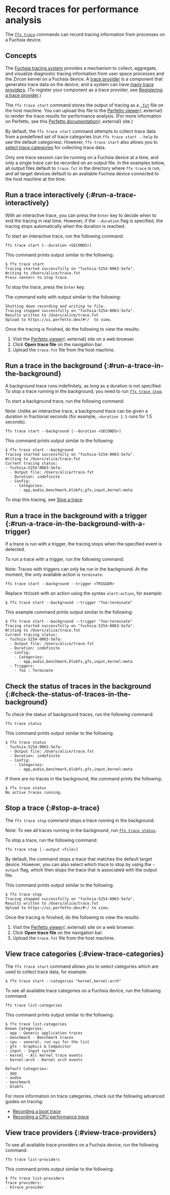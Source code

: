 # Record traces for performance analysis

The [`ffx trace`][ffx-trace] commands can record tracing information from processes
on a Fuchsia device.

## Concepts

The [Fuchsia tracing system][fuchsia-tracing-system] provides a mechanism to collect,
aggregate, and visualize diagnostic tracing information from user space processes and
the Zircon kernel on a Fuchsia device. A [trace provider][trace-providers] is a
component that generates trace data on the device, and a system can have
[many trace providers](#view-trace-providers). (To register your component as a trace
provider, see [Registering a trace provider][register-a-trace-provider].)

The `ffx trace start` command stores the output of tracing as a  [`.fxt`][fxt] file on
the host machine. You can upload this file to the
[Perfetto viewer][perfetto-viewer]{:.external} to render the trace results for
performance analysis. (For more information on Perfetto, see this
[Perfetto documentation][perfetto-docs]{:.external} site.)

By default, the `ffx trace start` command attempts to collect trace data from a
predefined set of trace categories (run `ffx trace start --help` to see the default
categories). However, `ffx trace start` also allows you to
[select trace categories](#view-trace-categories) for collecting trace data.

Only one trace session can be running on a Fuchsia device at a time, and only a single
trace can be recorded on an output file. In the examples below, all output files default
to `trace.fxt` in the directory where `ffx trace` is run, and all target devices default
to an available Fuchsia device connected to the host machine at the time.

## Run a trace interactively {:#run-a-trace-interactively}

With an interactive trace, you can press the `Enter` key to decide when to end
the tracing in real time. However, if the `--duration` flag is specified,
the tracing stops automatically when the duration is reached.

To start an interactive trace, run the following command:

```posix-terminal
ffx trace start [--duration <SECONDS>]
```

This command prints output similar to the following:

```none {:.devsite-disable-click-to-copy}
$ ffx trace start
Tracing started successfully on "fuchsia-5254-0063-5e7a".
Writing to /Users/alice/trace.fxt
Press <enter> to stop trace.

```

To stop the trace, press the `Enter` key.

The command exits with output similar to the following:

```none {:.devsite-disable-click-to-copy}
Shutting down recording and writing to file.
Tracing stopped successfully on "fuchsia-5254-0063-5e7a".
Results written to /Users/alice/trace.fxt
Upload to https://ui.perfetto.dev/#!/  to view.
```

Once the tracing is finished, do the following to view the results:

1. Visit the [Perfetto viewer][perfetto-viewer]{:.external} site on a web browser.
2. Click **Open trace file** on the navigation bar.
3. Upload the `trace.fxt` file from the host machine.

## Run a trace in the background {:#run-a-trace-in-the-background}

A background trace runs indefinitely, as long as a duration is not specified.
To stop a trace running in the background, you need to run
[`ffx trace stop`](#stop-a-trace).

To start a background trace, run the following command:

Note: Unlike an interactive trace, a background trace can be given a duration in
fractional seconds (for example, `–duration 1.5` runs for 1.5 seconds).

```posix-terminal
ffx trace start --background [--duration <SECONDS>]
```

This command prints output similar to the following:

```none {:.devsite-disable-click-to-copy}
$ ffx trace start --background
Tracing started successfully on "fuchsia-5254-0063-5e7a".
Writing to /Users/alice/trace.fxt
Current tracing status:
- fuchsia-5254-0063-5e7a:
  - Output file: /Users/alice/trace.fxt
  - Duration: indefinite
  - Config:
    - Categories:
      - app,audio,benchmark,blobfs,gfx,input,kernel:meta
```

To stop this tracing, see [Stop a trace](#stop-a-trace).

## Run a trace in the background with a trigger {:#run-a-trace-in-the-background-with-a-trigger}

If a trace is run with a trigger, the tracing stops when the specified event
is detected.

To run a trace with a trigger, run the following command:

Note: Traces with triggers can only be run in the background.
At the moment, the only available action is `terminate`.

```posix-terminal
ffx trace start --background --trigger <TRIGGER>
```

Replace `TRIGGER` with an action using the syntax `alert:action`, for example:

```none {:.devsite-disable-click-to-copy}
$ ffx trace start --background --trigger "foo:terminate"
```

This example command prints output similar to the following:

```none {:.devsite-disable-click-to-copy}
$ ffx trace start --background --trigger "foo:terminate"
Tracing started successfully on "fuchsia-5254-0063-5e7a".
Writing to /Users/alice/trace.fxt
Current tracing status:
- fuchsia-5254-0063-5e7a:
  - Output file: /Users/alice/trace.fxt
  - Duration: indefinite
  - Config:
    - Categories:
      - app,audio,benchmark,blobfs,gfx,input,kernel:meta
  - Triggers:
    - foo : Terminate
```

## Check the status of traces in the background {:#check-the-status-of-traces-in-the-background}

To check the status of background traces, run the following command:

```posix-terminal
ffx trace status
```

This command prints output similar to the following:

```none {:.devsite-disable-click-to-copy}
$ ffx trace status
- fuchsia-5254-0063-5e7a:
  - Output file: /Users/alice/trace.fxt
  - Duration: indefinite
  - Config:
    - Categories:
      - app,audio,benchmark,blobfs,gfx,input,kernel:meta
```

If there are no traces in the background, the command prints
the following:

```none {:.devsite-disable-click-to-copy}
$ ffx trace status
No active traces running.
```

## Stop a trace {:#stop-a-trace}

The `ffx trace stop` command stops a trace running in the background.

Note: To see all traces running in the background, run
[`ffx trace status`](#check-the-status-of-traces-in-the-background).

To stop a trace, run the following command:

```posix-terminal
ffx trace stop [--output <file>]
```

By default, the command stops a trace that matches the default target device.
However, you can also select which trace to stop by using the `–output` flag,
which then stops the trace that is associated with the output file.

This command prints output similar to the following:

```none {:.devsite-disable-click-to-copy}
$ ffx trace stop
Tracing stopped successfully on "fuchsia-5254-0063-5e7a".
Results written to /Users/alice/trace.fxt
Upload to https://ui.perfetto.dev/#!/ to view.
```

Once the tracing is finished, do the following to view the results:

1. Visit the [Perfetto viewer][perfetto-viewer]{:.external} site on a web browser.
2. Click **Open trace file** on the navigation bar.
3. Upload the `trace.fxt` file from the host machine.

## View trace categories {:#view-trace-categories}

The `ffx trace start` command allows you to select categories which
are used to collect trace data, for example:

```none {:.devsite-disable-click-to-copy}
$ ffx trace start --categories "kernel,kernel:arch"
```

To see all available trace categories on a Fuchsia device,
run the following command:

```posix-terminal
ffx trace list-categories
```
This command prints output similar to the following:

```none {:.devsite-disable-click-to-copy}
$ ffx trace list-categories
Known Categories:
- app - Generic application traces
- benchmark - Benchmark traces
- cpu - several, run xyz for the list
- gfx - Graphics & Compositor
- input - Input system
- kernel - All kernel trace events
- kernel:arch - Kernel arch events

Default Categories:
- app
- audio
- benchmark
- blobfs
```

For more information on trace categories, check out the following advanced
guides on tracing:

* [Recording a boot trace][record-a-boot-trace]
* [Recording a CPU performance trace][record-a-cpu-trace]

## View trace providers {:#view-trace-providers}

To see all available trace providers on a Fuchsia device,
run the following command:

```posix-terminal
ffx trace list-providers
```

This command prints output similar to the following:

```none {:.devsite-disable-click-to-copy}
$ ffx trace list-providers
Trace providers:
- ktrace_provider
```

<!-- Reference links -->

[ffx-trace]: https://fuchsia.dev/reference/tools/sdk/ffx#trace
[fuchsia-tracing-system]: /concepts/kernel/tracing-system.md
[register-a-trace-provider]: /development/tracing/tutorial/registering-a-trace-provider.md
[fxt]: /reference/tracing/trace-format.md
[perfetto-viewer]: https://ui.perfetto.dev/#!/
[perfetto-docs]: https://perfetto.dev/docs/
[record-a-boot-trace]: /development/tracing/advanced/recording-a-boot-trace.md
[record-a-cpu-trace]: /development/tracing/advanced/recording-a-cpu-performance-trace.md
[trace-providers]: /concepts/kernel/tracing-system.md#trace-providers

